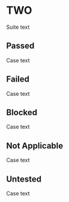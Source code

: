 # TWO
Suite text
## Passed
Case text
## Failed
Case text
## Blocked
Case text
## Not Applicable
Case text
## Untested
Case text
